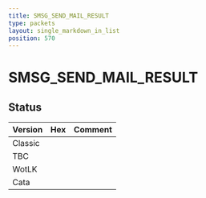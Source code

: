 ```yaml
---
title: SMSG_SEND_MAIL_RESULT
type: packets
layout: single_markdown_in_list
position: 570
---
```


# SMSG_SEND_MAIL_RESULT

## Status

Version | Hex | Comment
---------- | ---------- | ---------- 
Classic |  |  
TBC |  |  
WotLK |  |  
Cata |  |  

